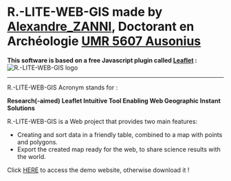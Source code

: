 # R.-LITE-WEB-GIS made by [Alexandre_ZANNI](https://zanniadevweb.github.io/portfolio_zanni/), Doctorant en Archéologie [UMR 5607 Ausonius](https://ausonius.u-bordeaux-montaigne.fr/annuaire?chercheur=346)
**This software is based on a free Javascript plugin called [Leaflet](https://leafletjs.com/) :**
![R.-LITE-WEB-GIS logo](https://upload.wikimedia.org/wikipedia/commons/thumb/1/13/Leaflet_logo.svg/800px-Leaflet_logo.svg.png)

--------------------------------------------------------------------------------
R.-LITE-WEB-GIS Acronym stands for :

**Research(-aimed) Leaflet Intuitive Tool Enabling Web Geographic Instant Solutions**

R.-LITE-WEB-GIS is a Web project that provides two main features:
- Creating and sort data in a friendly table, combined to a map with points and polygons.
- Export the created map ready for the web, to share science results with the world.


Click [HERE]( https://zanniadevweb.github.io/cms_r-lite-web-gis/) to access the demo website, otherwise download it !
